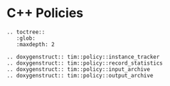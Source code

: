# C++ Policies

```eval_rst
.. toctree::
   :glob:
   :maxdepth: 2
```

```eval_rst
.. doxygenstruct:: tim::policy::instance_tracker
.. doxygenstruct:: tim::policy::record_statistics
.. doxygenstruct:: tim::policy::input_archive
.. doxygenstruct:: tim::policy::output_archive
```
